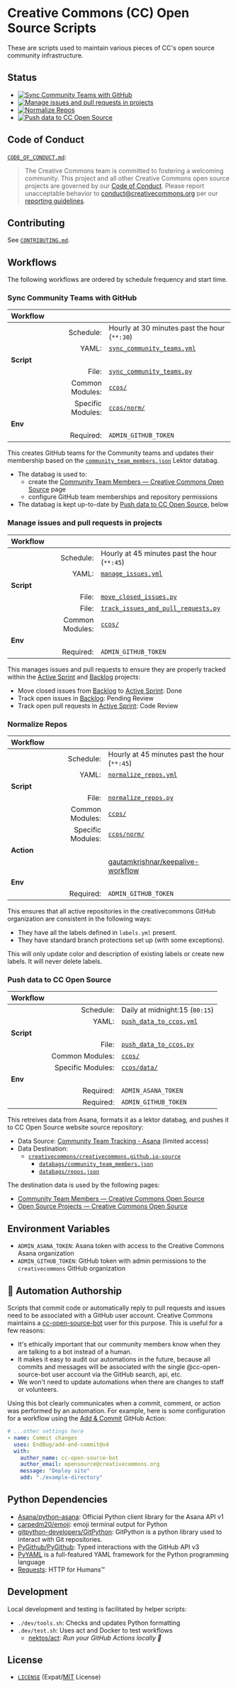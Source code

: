 # Creative Commons (CC) Open Source Scripts

These are scripts used to maintain various pieces of CC's open source community
infrastructure.


## Status

- [![Sync Community Teams with GitHub][teams_badge]][teams_link]
- [![Manage issues and pull requests in projects][issues_badge]][issues_link]
- [![Normalize Repos][norm_badge]][norm_link]
- [![Push data to CC Open Source][data_badge]][data_link]

[teams_badge]: https://github.com/creativecommons/ccos-scripts/actions/workflows/sync_community_teams.yml/badge.svg
[teams_link]: #sync-community-teams-with-github
[issues_badge]: https://github.com/creativecommons/ccos-scripts/actions/workflows/manage_issues.yml/badge.svg
[issues_link]: #manage-issues-and-pull-requests-in-projects
[norm_badge]: https://github.com/creativecommons/ccos-scripts/actions/workflows/normalize_repos.yml/badge.svg
[norm_link]: #normalize-repos
[data_badge]: https://github.com/creativecommons/ccos-scripts/actions/workflows/push_data_to_ccos.yml/badge.svg
[data_link]: #push-data-to-cc-open-source


## Code of Conduct

[`CODE_OF_CONDUCT.md`](CODE_OF_CONDUCT.md):
> The Creative Commons team is committed to fostering a welcoming community.
> This project and all other Creative Commons open source projects are governed
> by our [Code of Conduct][code_of_conduct]. Please report unacceptable
> behavior to [conduct@creativecommons.org](mailto:conduct@creativecommons.org)
> per our [reporting guidelines][reporting_guide].

[code_of_conduct]: https://opensource.creativecommons.org/community/code-of-conduct/
[reporting_guide]: https://opensource.creativecommons.org/community/code-of-conduct/enforcement/


## Contributing

See [`CONTRIBUTING.md`](CONTRIBUTING.md).


## Workflows

The following workflows are ordered by schedule frequency and start time.


### Sync Community Teams with GitHub

| **Workflow** | | |
| -- | --: | --- |
| | Schedule: | Hourly at 30 minutes past the hour (`**:30`) |
| | YAML: | [`sync_community_teams.yml`][sync_teams_yml]  |
| **Script** | | |
| | File: | [`sync_community_teams.py`][teams_file] |
| | Common Modules: | [`ccos/`](ccos/) |
| | Specific Modules: | [`ccos/norm/`](ccos/norm/) |
| **Env** | | |
| | Required: | `ADMIN_GITHUB_TOKEN` |

This creates GitHub teams for the Community teams and updates their membership
based on the [`community_team_members.json`][databag] Lektor databag.
 - The databag is used to:
   - create the [Community Team Members — Creative Commons Open
     Source][ctlistpage] page
   - configure GitHub team memberships and repository permissions
 - The databag is kept up-to-date by [Push data to CC Open
   Source](#push-data-to-cc-open-source), below

[sync_teams_yml]: .github/workflows/sync_community_teams.yml
[teams_file]: sync_community_teams.py
[databag]: https://github.com/creativecommons/creativecommons.github.io-source/blob/master/databags/community_team_members.json
[ctlistpage]: https://opensource.creativecommons.org/community/community-team/members/


### Manage issues and pull requests in projects

| **Workflow** | | |
| -- | --: | --- |
| | Schedule: | Hourly at 45 minutes past the hour (`**:45`) |
| | YAML: | [`manage_issues.yml`][manage_issues] |
| **Script** | | |
| | File: | [`move_closed_issues.py`][move_file] |
| | File: | [`track_issues_and_pull_requests.py`][track_issues] |
| | Common Modules: | [`ccos/`](ccos/) |
| **Env** | | |
| | Required: | `ADMIN_GITHUB_TOKEN` |

This manages issues and pull requests to ensure they are properly tracked
within the [Active Sprint][active_sprint] and [Backlog][backlog] projects:
  - Move closed issues from [Backlog][backlog] to [Active
    Sprint][active_sprint]: Done
  - Track open issues in [Backlog][backlog]: Pending Review
  - Track open pull requests in [Active Sprint][active_sprint]: Code Review

[manage_issues]: .github/workflows/manage_issues.yml
[move_file]: move_closed_issues.py
[track_issues]: track_issues_and_pull_requests.py
[active_sprint]: https://github.com/orgs/creativecommons/projects/7
[backlog]: https://github.com/orgs/creativecommons/projects/10


###  Normalize Repos

| **Workflow** | | |
| -- | --: | --- |
| | Schedule: | Hourly at 45 minutes past the hour (`**:45`) |
| | YAML: | [`normalize_repos.yml`][norm_pr_yml] |
| **Script** | | |
| | File: | [`normalize_repos.py`][norm_file] |
| | Common Modules: | [`ccos/`](ccos/) |
| | Specific Modules: | [`ccos/norm/`](ccos/norm/) |
| **Action** | | |
| | | [gautamkrishnar/keepalive-workflow][keepalive] |
| **Env** | | |
| | Required: | `ADMIN_GITHUB_TOKEN` |

This ensures that all active repositories in the creativecommons
GitHub organization are consistent in the following ways:
- They have all the labels defined in `labels.yml` present.
- They have standard branch protections set up (with some exceptions).

This will only update color and description of existing labels or create
new labels. It will never delete labels.

[norm_pr_yml]: .github/workflows/normalize_repos.yml
[norm_file]: normalize_repos.py
[keepalive]: https://github.com/gautamkrishnar/keepalive-workflow


### Push data to CC Open Source

| **Workflow** | | |
| -- | --: | --- |
| | Schedule: | Daily at midnight:15 (`00:15`) |
| | YAML: | [`push_data_to_ccos.yml`][push_ccos_yml] |
| **Script** | | |
| | File: | [`push_data_to_ccos.py`][data_file] |
| | Common Modules: | [`ccos/`](ccos/) |
| | Specific Modules: | [`ccos/data/`](ccos/data/) |
| **Env** | | |
| | Required: | `ADMIN_ASANA_TOKEN` |
| | Required: | `ADMIN_GITHUB_TOKEN` |

This retreives data from Asana, formats it as a lektor databag, and pushes it
to CC Open Source website source repository:
- Data Source: [Community Team Tracking - Asana][asana] (limited access)
- Data Destination:
  - [`creativecommons/creativecommons.github.io-source`][ccos_source]
    - [`databags/community_team_members.json`][db_community]
    - [`databags/repos.json`][db_repos]

The destination data is used by the following pages:
- [Community Team Members — Creative Commons Open Source][ctlistpage]
- [Open Source Projects — Creative Commons Open Source][osproj]

[push_ccos_yml]: .github/workflows/push_data_to_ccos.yml
[data_file]: push_data_to_ccos.py
[ctlistpage]: https://opensource.creativecommons.org/community/community-team/members/
[osproj]: https://opensource.creativecommons.org/contributing-code/projects/
[asana]: https://app.asana.com/0/1172465506923657/list
[ccos_source]: https://github.com/creativecommons/creativecommons.github.io-source
[db_community]: https://github.com/creativecommons/creativecommons.github.io-source/blob/main/databags/community_team_members.json
[db_repos]: https://github.com/creativecommons/creativecommons.github.io-source/blob/main/databags/repos.json


## Environment Variables

- `ADMIN_ASANA_TOKEN`: Asana token with access to the Creative Commons Asana
  organization
- `ADMIN_GITHUB_TOKEN`: GitHub token with admin permissions to the
  `creativecommons` GitHub organization


## :robot: Automation Authorship

Scripts that commit code or automatically reply to pull requests and issues
need to be associated with a GitHub user account. Creative Commons maintains a
[cc-open-source-bot](https://github.com/cc-open-source-bot) user for this
purpose. This is useful for a few reasons:

- It's ethically important that our community members know when they are
  talking to a bot instead of a human.
- It makes it easy to audit our automations in the future, because all commits
  and messages will be associated with the single @cc-open-source-bot user
  account via the GitHub search, api, etc.
- We won't need to  update automations when there are changes to staff or
  volunteers.

Using this bot clearly communicates when a commit, comment, or action was
performed by an automation. For example, here is some configuration for a
workflow using the [Add & Commit](https://github.com/EndBug/add-and-commit)
GitHub Action:

```yml
# ...other settings here
- name: Commit changes
  uses: EndBug/add-and-commit@v4
  with:
    author_name: cc-open-source-bot
    author_email: opensource@creativecommons.org
    message: "Deploy site"
    add: "./example-directory"
```


## Python Dependencies

- [Asana/python-asana][python-asana]: Official Python client library for the
  Asana API v1
- [carpedm20/emoji][emoji]: emoji terminal output for Python
- [gitpython-developers/GitPython][gitpython]: GitPython is a python library
  used to interact with Git repositories.
- [PyGithub/PyGithub][pygithub]: Typed interactions with the GitHub API v3
- [PyYAML][pyyaml] is a full-featured YAML framework for the Python programming
  language
- [Requests][requests]: HTTP for Humans™

[python-asana]: https://github.com/asana/python-asana
[emoji]: https://github.com/carpedm20/emoji/
[gitpython]: https://github.com/gitpython-developers/GitPython
[pygithub]: https://github.com/pygithub/pygithub
[pyyaml]: https://pyyaml.org/
[requests]: https://requests.readthedocs.io/en/latest/


## Development

Local development and testing is facilitated by helper scripts:
- `./dev/tools.sh`: Checks and updates Python formatting
- `.dev/test.sh`: Uses act and Docker to test workflows
  - [nektos/act](https://github.com/nektos/act): _Run your GitHub Actions
    locally 🚀_


## License

- [`LICENSE`](LICENSE) (Expat/[MIT][mit] License)

[mit]: http://www.opensource.org/licenses/MIT "The MIT License | Open Source Initiative"
